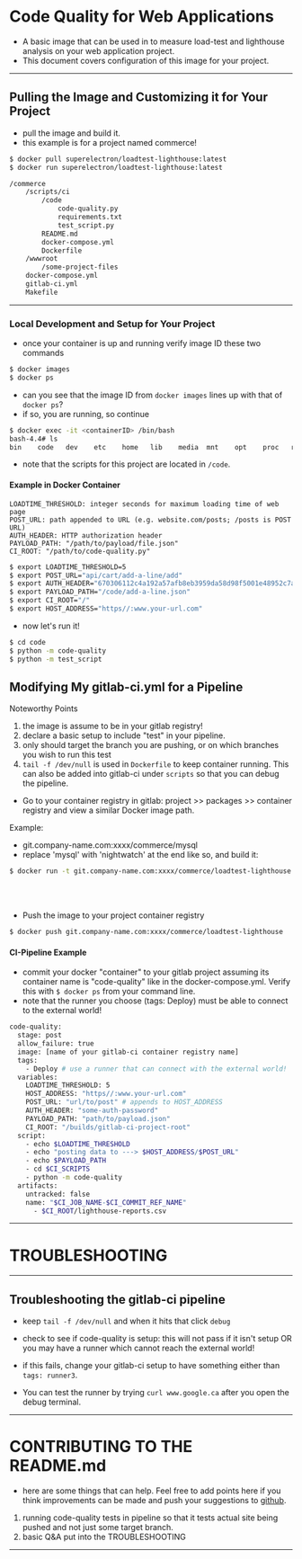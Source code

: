 # Code Quality for Web Applications
- A basic image that can be used in to measure load-test and lighthouse analysis on your web application project.
- This document covers configuration of this image for your project.
---

## Pulling the Image and Customizing it for Your Project
- pull the image and build it.
- this example is for a project named commerce!

```bash
$ docker pull superelectron/loadtest-lighthouse:latest
$ docker run superelectron/loadtest-lighthouse:latest
```

```bash
/commerce
    /scripts/ci
        /code
            code-quality.py
            requirements.txt
            test_script.py
        README.md
        docker-compose.yml
        Dockerfile
    /wwwroot
        /some-project-files
    docker-compose.yml
    gitlab-ci.yml
    Makefile
```

---

### Local Development and Setup for Your Project
- once your container is up and running verify image ID these two commands

```bash
$ docker images
$ docker ps
```
- can you see that the image ID from ```docker images``` lines up with that of ```docker ps```?
- if so, you are running, so continue

```bash
$ docker exec -it <containerID> /bin/bash
bash-4.4# ls
bin    code   dev    etc    home   lib    media  mnt    opt    proc   root   run    sbin   srv    sys    tmp    usr    var
```
- note that the scripts for this project are located in ```/code```.

#### Example in Docker Container
    LOADTIME_THRESHOLD: integer seconds for maximum loading time of web page
    POST_URL: path appended to URL (e.g. website.com/posts; /posts is POST URL)
    AUTH_HEADER: HTTP authorization header
    PAYLOAD_PATH: "/path/to/payload/file.json"
    CI_ROOT: "/path/to/code-quality.py"


```bash
$ export LOADTIME_THRESHOLD=5
$ export POST_URL="api/cart/add-a-line/add"
$ export AUTH_HEADER="670306112c4a192a57afb8eb3959da58d98f5001e48952c7ac0fc9fddd0d5327"
$ export PAYLOAD_PATH="/code/add-a-line.json"
$ export CI_ROOT="/"
$ export HOST_ADDRESS="https//:www.your-url.com"

```

- now let's run it!

```bash
$ cd code
$ python -m code-quality
$ python -m test_script
```

## Modifying My gitlab-ci.yml for a Pipeline

Noteworthy Points
1. the image is assume to be in your gitlab registry!
2. declare a basic setup to include "test" in your pipeline.
3. only should target the branch you are pushing, or on which branches you wish to run this test
5. ```tail -f /dev/null``` is used in ```Dockerfile``` to keep container running.  This can also be added into gitlab-ci under ```scripts``` so that you can debug the pipeline.
- Go to your container registry in gitlab: project >> packages >> container registry and view a similar Docker image path.

Example:
- git.company-name.com:xxxx/commerce/mysql
- replace 'mysql' with 'nightwatch' at the end like so, and build it:

```bash
$ docker run -t git.company-name.com:xxxx/commerce/loadtest-lighthouse
```

<br />

<br />

- Push the image to your project container registry
```bash
$ docker push git.company-name.com:xxxx/commerce/loadtest-lighthouse
```

#### CI-Pipeline Example
- commit your docker "container" to your gitlab project assuming its container name is "code-quality" like in the
    docker-compose.yml. Verify this with ```$ docker ps``` from your command line.
- note that the runner you choose (tags: Deploy) must be able to connect to the external world!

```bash
code-quality:
  stage: post
  allow_failure: true
  image: [name of your gitlab-ci container registry name]
  tags:
    - Deploy # use a runner that can connect with the external world!
  variables:
    LOADTIME_THRESHOLD: 5
    HOST_ADDRESS: "https//:www.your-url.com"
    POST_URL: "url/to/post" # appends to HOST_ADDRESS
    AUTH_HEADER: "some-auth-password"
    PAYLOAD_PATH: "path/to/payload.json"
    CI_ROOT: "/builds/gitlab-ci-project-root"
  script:
    - echo $LOADTIME_THRESHOLD
    - echo "posting data to ---> $HOST_ADDRESS/$POST_URL"
    - echo $PAYLOAD_PATH
    - cd $CI_SCRIPTS
    - python -m code-quality
  artifacts:
    untracked: false
    name: "$CI_JOB_NAME-$CI_COMMIT_REF_NAME"
      - $CI_ROOT/lighthouse-reports.csv
```

---

# TROUBLESHOOTING

---

## Troubleshooting the gitlab-ci pipeline
- keep ```tail -f /dev/null``` and when it hits that click ```debug```


- check to see if code-quality is setup: this will not pass if it isn't setup OR you may have a runner which cannot reach the external world!
- if this fails, change your gitlab-ci setup to have something either than ```tags: runner3```.  
- You can test the runner by trying ```curl www.google.ca``` after you open the debug terminal.


---

# CONTRIBUTING TO THE README.md
- here are some things that can help. Feel free to add points here if you think improvements can be made and push your suggestions to [github](https://github.com/SuperElectron/loadtest-lighthouse).


1. running code-quality tests in pipeline so that it tests actual site being pushed and not just some target branch.
2. basic Q&A put into the TROUBLESHOOTING 

---
